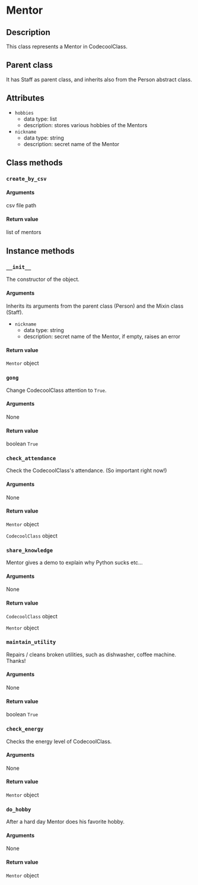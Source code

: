 # Mentor

## Description

This class represents a Mentor in CodecoolClass.

## Parent class
It has Staff as parent class, and inherits also from the Person abstract class.

## Attributes

* ```hobbies```
    * data type: list
    * description: stores various hobbies of the Mentors
* ```nickname```
    * data type: string
    * description: secret name of the Mentor

## Class methods

### ```create_by_csv```

#### Arguments
csv file path

#### Return value
list of mentors


## Instance methods

### ```__init__```
The constructor of the object.

#### Arguments
Inherits its arguments from the parent class (Person) and the Mixin class (Staff).
* ```nickname```
    * data type: string
    * description: secret name of the Mentor, if empty, raises an error

#### Return value
```Mentor``` object

### ```gong```
Change CodecoolClass attention to ```True```.

#### Arguments
None

#### Return value
boolean ```True```

### ```check_attendance```
Check the CodecoolClass's attendance. (So important right now!)

#### Arguments
None

#### Return value
```Mentor``` object

```CodecoolClass``` object

### ```share_knowledge```
Mentor gives a demo to explain why Python sucks etc...

#### Arguments
None

#### Return value
```CodecoolClass``` object

```Mentor``` object

### ```maintain_utility```
Repairs / cleans broken utilities, such as dishwasher, coffee machine. Thanks!

#### Arguments
None

#### Return value
boolean ```True```

### ```check_energy```
Checks the energy level of CodecoolClass.

#### Arguments
None

#### Return value
```Mentor``` object

### ```do_hobby```
After a hard day Mentor does his favorite hobby.

#### Arguments
None

#### Return value
```Mentor``` object
